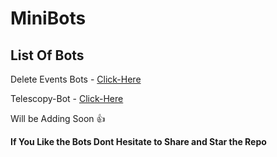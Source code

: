 # MiniBots

## List Of Bots

Delete Events Bots - [Click-Here](https://github.com/New-Dev0/Minibots/tree/Delete-Events)

Telescopy-Bot - [Click-Here](https://github.com/New-dev0/MiniBots/tree/Telescopy-Bot)

Will be Adding Soon 👍

**If You Like the Bots Dont Hesitate to Share and Star the Repo**
